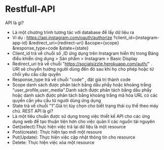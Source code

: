 # Restfull-API
API là gì?
- Là một chương trình tương tác với database để lấy dữ liệu ra 
- Ví dụ :  https://api.instagram.com/oauth/authorize
  ?client_id={instagram-app-id}
  &redirect_uri={redirect-uri}
  &scope={scope}
  &response_type=code
  &state={state}   
- Client_id trả về chuỗi số ,ID ứng dụng trên Instagram hiển thị trong Bảng điều khiển ứng dụng > Sản phẩm > Instagram > Basic Display
- Redirect_uri trả về chuỗi "https://socialsizzle.herokuapp.com/auth/" . URI sẽ chuyển hướng người dùng đến đó sau khi họ cho phép hoặc từ chối yêu cầu cấp quyền
- Response_type trả về chuỗi "code" , đặt giá trị thành code
- Scope danh sách được phân tách bằng dấu phẩy hoặc khoảng trắng "user_profile,user_media".Danh sách được phân tách bằng dấu phẩy hoặc danh sách được phân tách bằng khoảng trắng mã hóa URL có các quyền cần yêu cầu từ người dùng ứng dụng
- State trả về chuỗi "1".Giá trị tùy chọn cho biết trạng thái cụ thể theo máy chủ.
REST API là gì?
- Là một tiêu chuẩn được sử dụng trong việc thiết kế API cho các ứng dụng web để tạo thuận tiện hơn cho việc quản lí các nguồn tài nguyên
- Get(select):Thực hiện việc trả lại dữ liệu là một resource 
- Post(create): Thực hiện tạo mới một resoure
- Put(Update): Thực hiện việc cập nhật thông tin cho resource
- Delete: Thực hiện việc xóa một resource
